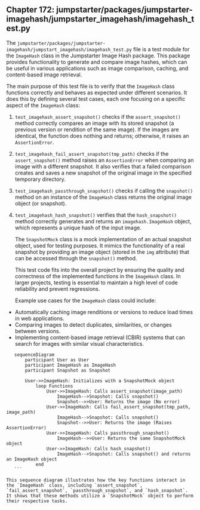 ## Chapter 172: jumpstarter/packages/jumpstarter-imagehash/jumpstarter_imagehash/imagehash_test.py

 The `jumpstarter/packages/jumpstarter-imagehash/jumpstart_imagehash/imagehash_test.py` file is a test module for the `ImageHash` class in the Jumpstarter Image Hash package. This package provides functionality to generate and compare image hashes, which can be useful in various applications such as image comparison, caching, and content-based image retrieval.

   The main purpose of this test file is to verify that the `ImageHash` class functions correctly and behaves as expected under different scenarios. It does this by defining several test cases, each one focusing on a specific aspect of the `ImageHash` class:

1. `test_imagehash_assert_snapshot()` checks if the `assert_snapshot()` method correctly compares an image with its stored snapshot (a previous version or rendition of the same image). If the images are identical, the function does nothing and returns; otherwise, it raises an `AssertionError`.

2. `test_imagehash_fail_assert_snapshot(tmp_path)` checks if the `assert_snapshot()` method raises an `AssertionError` when comparing an image with a different snapshot. It also verifies that a failed comparison creates and saves a new snapshot of the original image in the specified temporary directory.

3. `test_imagehash_passthrough_snapshot()` checks if calling the `snapshot()` method on an instance of the `ImageHash` class returns the original image object (or snapshot).

4. `test_imagehash_hash_snapshot()` verifies that the `hash_snapshot()` method correctly generates and returns an `imagehash.ImageHash` object, which represents a unique hash of the input image.

   The `SnapshotMock` class is a mock implementation of an actual snapshot object, used for testing purposes. It mimics the functionality of a real snapshot by providing an image object (stored in the `img` attribute) that can be accessed through the `snapshot()` method.

   This test code fits into the overall project by ensuring the quality and correctness of the implemented functions in the `ImageHash` class. In larger projects, testing is essential to maintain a high level of code reliability and prevent regressions.

   Example use cases for the `ImageHash` class could include:

- Automatically caching image renditions or versions to reduce load times in web applications.
- Comparing images to detect duplicates, similarities, or changes between versions.
- Implementing content-based image retrieval (CBIR) systems that can search for images with similar visual characteristics.

 ```mermaid
    sequenceDiagram
        participant User as User
        participant ImageHash as ImageHash
        participant Snapshot as Snapshot

        User->>ImageHash: Initializes with a SnapshotMock object
            loop Functions
                User->>ImageHash: Calls assert_snapshot(image_path)
                    ImageHash-->Snapshot: Calls snapshot()
                    Snapshot-->>User: Returns the image (No error)
                User->>ImageHash: Calls fail_assert_snapshot(tmp_path, image_path)
                    ImageHash-->Snapshot: Calls snapshot()
                    Snapshot-->>User: Returns the image (Raises AssertionError)
                User->>ImageHash: Calls passthrough_snapshot()
                    ImageHash-->>User: Returns the same SnapshotMock object
                User->>ImageHash: Calls hash_snapshot()
                    ImageHash-->Snapshot: Calls snapshot() and returns an ImageHash object
            end
    ```

This sequence diagram illustrates how the key functions interact in the `ImageHash` class, including `assert_snapshot`, `fail_assert_snapshot`, `passthrough_snapshot`, and `hash_snapshot`. It shows that these methods utilize a `SnapshotMock` object to perform their respective tasks.